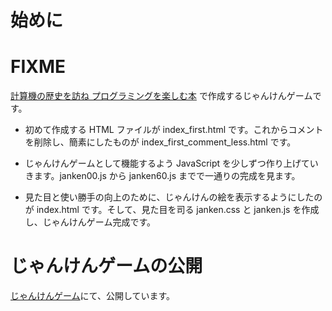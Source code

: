 # 始めに
# FIXME
[計算機の歴史を訪ね プログラミングを楽しむ本](https://techbookfest.org/product/grmpuJGEtYtMB1Le8iXmeQ?productVariantID=6JpDfmTp83G8zfwKnf6WpF) で作成するじゃんけんゲームです。

* 初めて作成する HTML ファイルが index_first.html です。これからコメントを削除し、簡素にしたものが index_first_comment_less.html です。

* じゃんけんゲームとして機能するよう JavaScript を少しずつ作り上げていきます。janken00.js から janken60.js までで一通りの完成を見ます。

* 見た目と使い勝手の向上のために、じゃんけんの絵を表示するようにしたのが index.html です。そして、見た目を司る janken.css と janken.js を作成し、じゃんけんゲーム完成です。

# じゃんけんゲームの公開
[じゃんけんゲーム](https://joyful-janken.netlify.app)にて、公開しています。
